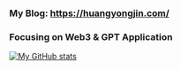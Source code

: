 ### My Blog: https://huangyongjin.com/
### Focusing on Web3 & GPT Application

  
[![My GitHub stats](https://github-readme-stats.vercel.app/api?username=doutv)](https://github.com/anuraghazra/github-readme-stats)


  
<!--
**doutv/doutv** is a ✨ _special_ ✨ repository because its `README.md` (this file) appears on your GitHub profile.

Here are some ideas to get you started:

- 🔭 I’m currently working on ...
- 🌱 I’m currently learning ...
- 👯 I’m looking to collaborate on ...
- 🤔 I’m looking for help with ...
- 💬 Ask me about ...
- 📫 How to reach me: ...
- 😄 Pronouns: ...
- ⚡ Fun fact: ...
-->
